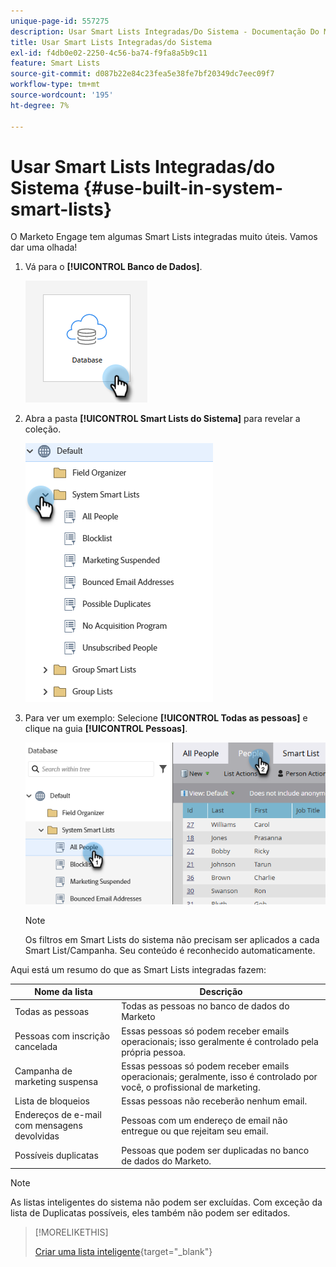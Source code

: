 ```yaml
---
unique-page-id: 557275
description: Usar Smart Lists Integradas/Do Sistema - Documentação Do Marketo - Documentação Do Produto
title: Usar Smart Lists Integradas/do Sistema
exl-id: f4db0e02-2250-4c56-ba74-f9fa8a5b9c11
feature: Smart Lists
source-git-commit: d087b22e84c23fea5e38fe7bf20349dc7eec09f7
workflow-type: tm+mt
source-wordcount: '195'
ht-degree: 7%

---
```


# Usar Smart Lists Integradas/do Sistema {#use-built-in-system-smart-lists}

O Marketo Engage tem algumas Smart Lists integradas muito úteis. Vamos dar uma olhada!

1. Vá para o **[!UICONTROL Banco de Dados]**.

   ![](assets/use-built-in-system-smart-lists-1.png)

1. Abra a pasta **[!UICONTROL Smart Lists do Sistema]** para revelar a coleção.

   ![](assets/use-built-in-system-smart-lists-2.png)

1. Para ver um exemplo: Selecione **[!UICONTROL Todas as pessoas]** e clique na guia **[!UICONTROL Pessoas]**.

   ![](assets/use-built-in-system-smart-lists-3.png)

   >[!NOTE]
   >
   >Os filtros em Smart Lists do sistema não precisam ser aplicados a cada Smart List/Campanha. Seu conteúdo é reconhecido automaticamente.

Aqui está um resumo do que as Smart Lists integradas fazem:

<table><thead>
  <tr>
    <th>Nome da lista</th>
    <th>Descrição</th>
  </tr></thead>
<tbody>
  <tr>
    <td>Todas as pessoas</td>
    <td>Todas as pessoas no banco de dados do Marketo</td>
  </tr>
  <tr>
    <td>Pessoas com inscrição cancelada</td>
    <td>Essas pessoas só podem receber emails operacionais; isso geralmente é controlado pela própria pessoa.</td>
  </tr>
  <tr>
    <td>Campanha de marketing suspensa</td>
    <td>Essas pessoas só podem receber emails operacionais; geralmente, isso é controlado por você, o profissional de marketing.</td>
  </tr>
  <tr>
    <td>Lista de bloqueios</td>
    <td>Essas pessoas não receberão nenhum email.</td>
  </tr>
  <tr>
    <td>Endereços de e-mail com mensagens devolvidas</td>
    <td>Pessoas com um endereço de email não entregue ou que rejeitam seu email.</td>
  </tr>
  <tr>
    <td>Possíveis duplicatas</td>
    <td>Pessoas que podem ser duplicadas no banco de dados do Marketo.</td>
  </tr>
</tbody>
</table>

>[!NOTE]
>
>As listas inteligentes do sistema não podem ser excluídas. Com exceção da lista de Duplicatas possíveis, eles também não podem ser editados.

>[!MORELIKETHIS]
>
>[Criar uma lista inteligente](/help/marketo/product-docs/core-marketo-concepts/smart-lists-and-static-lists/creating-a-smart-list/create-a-smart-list.md){target="_blank"}
